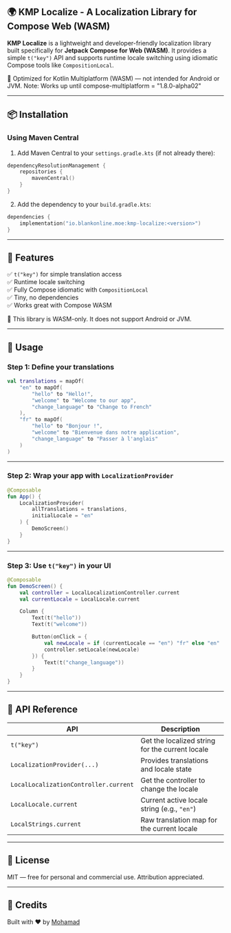 ## 🌍 KMP Localize - A Localization Library for Compose Web (WASM)

**KMP Localize** is a lightweight and developer-friendly localization library built specifically for **Jetpack Compose for Web (WASM)**. It provides a simple `t("key")` API and supports runtime locale switching using idiomatic Compose tools like `CompositionLocal`.

🚀 Optimized for Kotlin Multiplatform (WASM) — not intended for Android or JVM.
Note: Works up until compose-multiplatform = "1.8.0-alpha02"

---

## 📦 Installation

### Using Maven Central

1. Add Maven Central to your `settings.gradle.kts` (if not already there):

```kotlin
dependencyResolutionManagement {
    repositories {
        mavenCentral()
    }
}
```

2. Add the dependency to your `build.gradle.kts`:

```kotlin
dependencies {
    implementation("io.blankonline.moe:kmp-localize:<version>")
}
```

---

## 🚀 Features

✅ `t("key")` for simple translation access  
✅ Runtime locale switching  
✅ Fully Compose idiomatic with `CompositionLocal`  
✅ Tiny, no dependencies  
✅ Works great with Compose WASM

📌 This library is WASM-only. It does not support Android or JVM.

---

## 🔧 Usage

### Step 1: Define your translations

```kotlin
val translations = mapOf(
    "en" to mapOf(
        "hello" to "Hello!",
        "welcome" to "Welcome to our app",
        "change_language" to "Change to French"
    ),
    "fr" to mapOf(
        "hello" to "Bonjour !",
        "welcome" to "Bienvenue dans notre application",
        "change_language" to "Passer à l'anglais"
    )
)
```

---

### Step 2: Wrap your app with `LocalizationProvider`

```kotlin
@Composable
fun App() {
    LocalizationProvider(
        allTranslations = translations,
        initialLocale = "en"
    ) {
        DemoScreen()
    }
}
```

---

### Step 3: Use `t("key")` in your UI

```kotlin
@Composable
fun DemoScreen() {
    val controller = LocalLocalizationController.current
    val currentLocale = LocalLocale.current

    Column {
        Text(t("hello"))
        Text(t("welcome"))

        Button(onClick = {
            val newLocale = if (currentLocale == "en") "fr" else "en"
            controller.setLocale(newLocale)
        }) {
            Text(t("change_language"))
        }
    }
}
```

---

## 🧩 API Reference

| API | Description |
|-----|-------------|
| `t("key")` | Get the localized string for the current locale |
| `LocalizationProvider(...)` | Provides translations and locale state |
| `LocalLocalizationController.current` | Get the controller to change the locale |
| `LocalLocale.current` | Current active locale string (e.g., `"en"`) |
| `LocalStrings.current` | Raw translation map for the current locale |

---

## 📜 License

MIT — free for personal and commercial use. Attribution appreciated.

---

## 🙌 Credits

Built with ❤️ by [Mohamad](https://github.com/MohammadNasrallahBlank)
